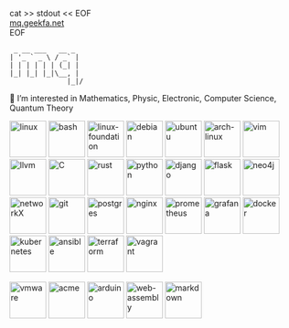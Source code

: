 
cat >> stdout << EOF <br/>
[mq.geekfa.net](https://mq.geekfa.net/) <br/>
EOF

```
 _ __ ___   __ _
| '_ ` _ \ / _` |
| | | | | | (_| |
|_| |_| |_|\__, |
              |_|/
```

👀 I’m interested in Mathematics, Physic, Electronic, Computer Science, Quantum Theory

<img src="https://cdn.jsdelivr.net/gh/devicons/devicon/icons/linux/linux-original.svg" title="linux" width="64" height="64" /> <img src="https://cdn.jsdelivr.net/gh/devicons/devicon/icons/bash/bash-original.svg" title="bash" width="64" height="64" /> <img src="https://cdn.jsdelivr.net/npm/simple-icons@3.13.0/icons/linuxfoundation.svg" title="linux-foundation" width="64" height="64" /> <img src="https://cdn.jsdelivr.net/gh/devicons/devicon/icons/debian/debian-original-wordmark.svg" title="debian" width="64" height="64" /> <img src="https://cdn.jsdelivr.net/gh/devicons/devicon/icons/ubuntu/ubuntu-original.svg" title="ubuntu" width="64" height="64" /> <img src="https://cdn.jsdelivr.net/npm/simple-icons@3.13.0/icons/archlinux.svg" title="arch-linux" width="64" height="64" /> <img src="https://cdn.jsdelivr.net/gh/devicons/devicon/icons/vim/vim-original.svg"  title="vim" width="64" height="64"/> <img src="https://cdn.jsdelivr.net/npm/simple-icons@3.13.0/icons/llvm.svg" title="llvm" width="64" height="64"/> <img src="https://cdn.jsdelivr.net/gh/devicons/devicon/icons/c/c-original.svg"  title="C" width="64" height="64"/> <img src="https://cdn.jsdelivr.net/gh/devicons/devicon/icons/rust/rust-original.svg" title="rust" width="64" height="64"/> <img src="https://cdn.jsdelivr.net/gh/devicons/devicon/icons/python/python-original-wordmark.svg" title="python" width="64" height="64"/> <img src="https://cdn.jsdelivr.net/gh/devicons/devicon/icons/django/django-plain.svg" title="django" width="64" height="64"/> <img src="https://cdn.jsdelivr.net/gh/devicons/devicon/icons/flask/flask-original.svg"   title="flask" width="64" height="64"/> <img src="https://cdn.jsdelivr.net/gh/devicons/devicon/icons/neo4j/neo4j-original.svg"   title="neo4j" width="64" height="64"/> <img src="https://cdn.jsdelivr.net/gh/devicons/devicon/icons/networkx/networkx-original.svg" title="networkX" width="64" height="64"/> <img src="https://cdn.jsdelivr.net/gh/devicons/devicon/icons/git/git-original-wordmark.svg" title="git" width="64" height="64"/> <img src="https://cdn.jsdelivr.net/gh/devicons/devicon/icons/postgresql/postgresql-original-wordmark.svg" title="postgres"  width="64" height="64"/> <img src="https://cdn.jsdelivr.net/gh/devicons/devicon/icons/nginx/nginx-original.svg"   title="nginx" width="64" height="64"/> <img src="https://cdn.jsdelivr.net/gh/devicons/devicon/icons/prometheus/prometheus-original.svg" title="prometheus"  width="64" height="64"/> <img src="https://cdn.jsdelivr.net/gh/devicons/devicon/icons/grafana/grafana-original.svg" title="grafana"  width="64" height="64"/> <img src="https://cdn.jsdelivr.net/gh/devicons/devicon/icons/docker/docker-original.svg"  title="docker"  width="64" height="64"/> <img src="https://cdn.jsdelivr.net/gh/devicons/devicon/icons/kubernetes/kubernetes-original.svg"  title="kubernetes"  width="64" height="64"/> <img src="https://cdn.jsdelivr.net/gh/devicons/devicon/icons/ansible/ansible-original.svg" title="ansible" width="64" height="64"/> <img src="https://cdn.jsdelivr.net/gh/devicons/devicon/icons/terraform/terraform-original.svg" title="terraform" width="64" height="64"/> <img src="https://cdn.jsdelivr.net/gh/devicons/devicon/icons/vagrant/vagrant-original.svg" title="vagrant" width="64" height="64"/>

<img src="https://cdn.jsdelivr.net/npm/simple-icons@3.13.0/icons/vmware.svg" title="vmware" width="64" height="64"/> <img src="https://cdn.jsdelivr.net/npm/simple-icons@3.13.0/icons/acm.svg" title="acme" width="64" height="64"/> <img src="https://cdn.jsdelivr.net/npm/simple-icons@3.13.0/icons/arduino.svg" title="arduino" width="64" height="64"/> <img src="https://cdn.jsdelivr.net/npm/simple-icons@3.13.0/icons/webassembly.svg" title="web-assembly" width="64" height="64"/> <img src="https://cdn.jsdelivr.net/npm/simple-icons@3.13.0/icons/markdown.svg" title="markdown" width="64" height="64"/>
